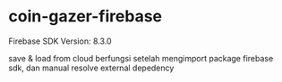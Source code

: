 # coin-gazer-firebase
Firebase SDK Version: 8.3.0

save & load from cloud berfungsi setelah mengimport package firebase sdk, dan manual resolve external depedency
